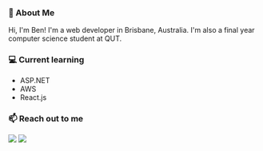 ### 🚀 About Me
Hi, I'm Ben! I'm a web developer in Brisbane, Australia. I'm also a final year computer science student at QUT. 

### 💻 Current learning 
- ASP.NET
- AWS
- React.js

### 📫 Reach out to me

<img src="https://img.shields.io/badge/website-000000?style=for-the-badge&logo=About.me&logoColor=white" /> <img src="https://img.shields.io/badge/LinkedIn-0077B5?style=for-the-badge&logo=linkedin&logoColor=white" /> 
